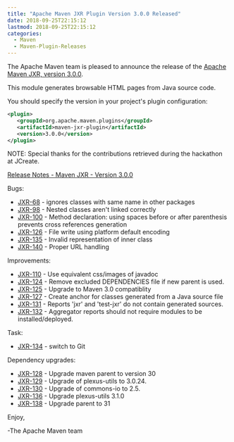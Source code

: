 ```yaml
---
title: "Apache Maven JXR Plugin Version 3.0.0 Released"
date: 2018-09-25T22:15:12
lastmod: 2018-09-25T22:15:12
categories:
  - Maven
  - Maven-Plugin-Releases
---
```

The Apache Maven team is pleased to announce the release of the 
[Apache Maven JXR, version 3.0.0](https://maven.apache.org/jxr/maven-jxr-plugin/).

This module generates browsable HTML pages from Java source code.

You should specify the version in your project's plugin configuration:

```xml
<plugin>
   <groupId>org.apache.maven.plugins</groupId>
   <artifactId>maven-jxr-plugin</artifactId>
   <version>3.0.0</version>
</plugin>
```

NOTE: Special thanks for the contributions retrieved during the hackathon at JCreate.

<!-- more -->

[Release Notes - Maven JXR - Version 3.0.0](https://issues.apache.org/jira/secure/ReleaseNote.jspa?projectId=12317527&version=12330848)


Bugs:

 * [JXR-68](https://issues.apache.org/jira/browse/JXR-68) - ignores classes with same name in other packages
 * [JXR-98](https://issues.apache.org/jira/browse/JXR-98) - Nested classes aren't linked correctly
 * [JXR-100](https://issues.apache.org/jira/browse/JXR-100) - Method declaration: using spaces before or after parenthesis prevents cross references generation
 * [JXR-126](https://issues.apache.org/jira/browse/JXR-126) - File write using platform default encoding
 * [JXR-135](https://issues.apache.org/jira/browse/JXR-135) - Invalid representation of inner class
 * [JXR-140](https://issues.apache.org/jira/browse/JXR-140) - Proper URL handling

Improvements:

 * [JXR-110](https://issues.apache.org/jira/browse/JXR-110) - Use equivalent css/images of javadoc
 * [JXR-124](https://issues.apache.org/jira/browse/JXR-124) - Remove excluded DEPENDENCIES file if new parent is used.
 * [JXR-125](https://issues.apache.org/jira/browse/JXR-125) - Upgrade to Maven 3.0 compatiblity
 * [JXR-127](https://issues.apache.org/jira/browse/JXR-127) - Create anchor for classes generated from a Java source file
 * [JXR-131](https://issues.apache.org/jira/browse/JXR-131) - Reports 'jxr' and 'test-jxr' do not contain generated sources.
 * [JXR-132](https://issues.apache.org/jira/browse/JXR-132) - Aggregator reports should not require modules to be installed/deployed.

Task:

 * [JXR-134](https://issues.apache.org/jira/browse/JXR-134) - switch to Git

Dependency upgrades:

 * [JXR-128](https://issues.apache.org/jira/browse/JXR-128) - Upgrade maven parent to version 30
 * [JXR-129](https://issues.apache.org/jira/browse/JXR-129) - Upgrade of plexus-utils to 3.0.24.
 * [JXR-130](https://issues.apache.org/jira/browse/JXR-130) - Upgrade of commons-io to 2.5.
 * [JXR-136](https://issues.apache.org/jira/browse/JXR-136) - Upgrade plexus-utils 3.1.0
 * [JXR-138](https://issues.apache.org/jira/browse/JXR-138) - Upgrade parent to 31

Enjoy,

-The Apache Maven team 
